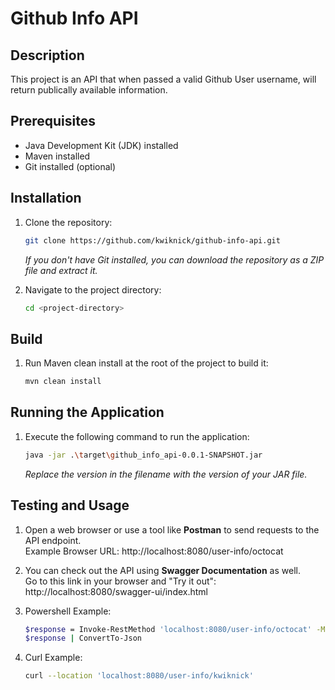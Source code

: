 # Github Info API

## Description
This project is an API that when passed a valid Github User username, will return publically available information.

## Prerequisites
- Java Development Kit (JDK) installed
- Maven installed
- Git installed (optional)

## Installation
1. Clone the repository:
   ```bash
   git clone https://github.com/kwiknick/github-info-api.git
   ```
   *If you don't have Git installed, you can download the repository as a ZIP file and extract it.*


2. Navigate to the project directory:
   ```bash
   cd <project-directory>
   ```

## Build
1. Run Maven clean install at the root of the project to build it:
   ```bash
   mvn clean install
   ```

## Running the Application
1. Execute the following command to run the application:
   ```bash
   java -jar .\target\github_info_api-0.0.1-SNAPSHOT.jar
   ```
   *Replace the version in the filename with the version of your JAR file.*

## Testing and Usage
1. Open a web browser or use a tool like **Postman** to send requests to the API endpoint. <br/>Example Browser URL: http://localhost:8080/user-info/octocat
2. You can check out the API using **Swagger Documentation** as well. <br>Go to this link in your browser and "Try it out": http://localhost:8080/swagger-ui/index.html 
   
3. Powershell Example:
   ```bash
   $response = Invoke-RestMethod 'localhost:8080/user-info/octocat' -Method 'GET' -Headers $headers
   $response | ConvertTo-Json
   ```
4. Curl Example:
   ```bash
   curl --location 'localhost:8080/user-info/kwiknick'
   ```


